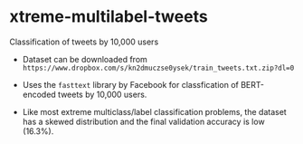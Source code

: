 # xtreme-multilabel-tweets
Classification of tweets by 10,000 users

* Dataset can be downloaded from `https://www.dropbox.com/s/kn2dmuczse0ysek/train_tweets.txt.zip?dl=0`

* Uses the `fasttext` library by Facebook for classfication of BERT-encoded tweets by 10,000 users.

* Like most extreme multiclass/label classification problems, the dataset has a skewed distribution and the final validation accuracy is low (16.3%).
